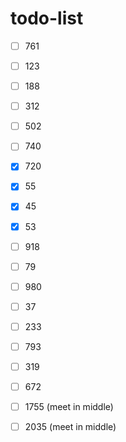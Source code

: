 # todo-list

- [ ] 761
- [ ] 123
- [ ] 188
- [ ] 312
- [ ] 502
- [ ] 740
- [x] 720
- [x] 55
- [x] 45
- [x] 53
- [ ] 918
- [ ] 79
- [ ] 980
- [ ] 37
- [ ] 233
- [ ] 793

- [ ] 319
- [ ] 672

- [ ] 1755 (meet in middle)
- [ ] 2035 (meet in middle)
